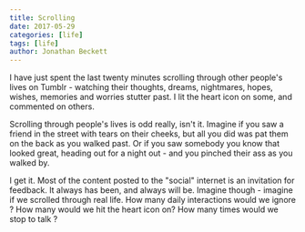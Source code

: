 ```yaml
---
title: Scrolling
date: 2017-05-29
categories: [life]
tags: [life]
author: Jonathan Beckett
---
```


I have just spent the last twenty minutes scrolling through other people's lives on Tumblr - watching their thoughts, dreams, nightmares, hopes, wishes, memories and worries stutter past. I lit the heart icon on some, and commented on others.

Scrolling through people's lives is odd really, isn't it. Imagine if you saw a friend in the street with tears on their cheeks, but all you did was pat them on the back as you walked past. Or if you saw somebody you know that looked great, heading out for a night out - and you pinched their ass as you walked by.

I get it. Most of the content posted to the "social" internet is an invitation for feedback. It always has been, and always will be. Imagine though - imagine if we scrolled through real life. How many daily interactions would we ignore ? How many would we hit the heart icon on? How many times would we stop to talk ?